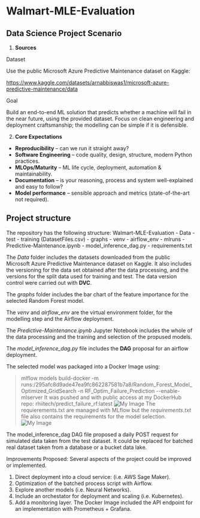 # Walmart-MLE-Evaluation
## Data Science Project Scenario

1. **Sources**

Dataset

Use the public Microsoft Azure Predictive Maintenance dataset on Kaggle:

https://www.kaggle.com/datasets/arnabbiswas1/microsoft-azure-predictive-maintenance/data

Goal

Build an end-to-end ML solution that predicts whether a machine will fail in the near future, using the provided dataset. Focus on clean engineering and deployment craftsmanship; the modelling can be simple if it is defensible.

2. **Core Expectations**

- **Reproducibility** – can we run it straight away?
- **Software Engineering** – code quality, design, structure, modern Python practices.
- **MLOps/Maturity** – ML life cycle, deployment, automation & maintainability.
- **Documentation** – is your reasoning, process and system well-explained and easy to follow?
- **Model performance** – sensible approach and metrics (state-of-the-art not required).

## Project structure
The repository has the following structure:
Walmart-MLE-Evaluation
    - Data
        - test
        - training
        (DatasetFiles.csv)
    - graphs
    - venv
    - airflow_env
    - mlruns
    - Predictive-Maintenance.ipynb
    - model_inference_dag.py
    - requirements.txt

The *Data* folder includes the datasets downloaded from the public Microsoft Azure Predictive Maintenance dataset on Kaggle. It also includes the versioning for the data set obtained after the data processing, and the versions for the split data used for training and test. The data version control were carried out with **DVC**.

The *graphs* folder includes the bar chart of the feature importance for the selected Random Forest model.

The *venv* and *airflow_env* are the virtual environment folder, for the modelling step and the Airflow deployment.

The *Predictive-Maintenance.ipynb* Jupyter Notebook includes the whole of the data processing and the training and selection of the propused models.

The *model_inference_dag.py* file includes the **DAG** proposal for an airflow deployment.

The selected model was packaged into a Docker Image using:
> mlflow models build-docker -m runs:/295afc8d9ade47ea9fc862287581b7a8/Random_Forest_Model_Optimized_GridSearch -n RF_Optim_Failure_Prediction --enable-mlserver
It was pushed and with public access at my DockerHub repo:
> rhiitech/predict_failure_rf:latest
![My Image](./graphs/docker_repo.png.png.jpg)
The requierements.txt are managed with MLflow but the *requirements.txt* file also contains the requirements for the model selection.
![My Image](./graphs/model_selected.png.jpg)

The model_inference_dag DAG file proposed a daily POST request for simulated data taken from the test dataset. It could be replaced for batched real dataset taken from a database or a bucket data lake.

Improvements Proposed:
Several aspects of the project could be improved or implemented.
1. Direct deployment into a cloud service: (i.e. AWS Sage Maker).
2. Optimization of the batched process script with Airflow.
3. Explore another models (i.e. Neural Networks).
4. Include an orchestator for deployment and scaling (i.e. Kubernetes).
5. Add a monitoring layer. The Docker Image included the API endpoint for an implementation with Prometheus + Grafana. 